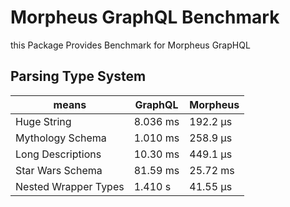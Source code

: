 # Morpheus GraphQL Benchmark

this Package Provides Benchmark for Morpheus GrapHQL

## Parsing Type System

| means                | GraphQL  | Morpheus |
| -------------------- | -------- | -------- |
| Huge String          | 8.036 ms | 192.2 μs |
| Mythology Schema     | 1.010 ms | 258.9 μs |
| Long Descriptions    | 10.30 ms | 449.1 μs |
| Star Wars Schema     | 81.59 ms | 25.72 ms |
| Nested Wrapper Types | 1.410 s  | 41.55 μs |
